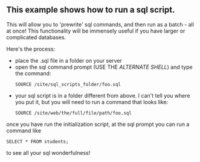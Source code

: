 ## This example shows how to run a sql script.

This will allow you to 'prewrite' sql commands, and then run as a batch - all at once! This functionality will be immensely useful if you have larger or complicated databases.

Here's the process:
* place the .sql file in a folder on your server
* open the sql command prompt (USE THE *ALTERNATE SHELL*) and type the command:
  ```
  SOURCE /site/sql_scripts_folder/foo.sql
  ```
* your sql script is in a folder different from above. I can't tell you where you put it, but you will need to run a command that looks like:
  ```
  SOURCE /site/web/the/full/file/path/foo.sql
  ```

 once you have run the initialization script, at the sql prompt you can run a command like
```
SELECT * FROM students;
```
to see all your sql wonderfulness!
